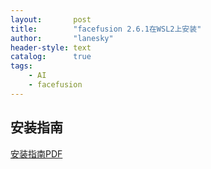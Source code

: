 ```yaml
---
layout:       post
title:        "facefusion 2.6.1在WSL2上安装"
author:       "lanesky"
header-style: text
catalog:      true
tags:
    - AI
    - facefusion
---
```




## 安装指南

[安装指南PDF](ttps://lanesky.github.io/img/in-post/post-facefusion-wsl2/facefusion_wsl2_installation.pdf)

